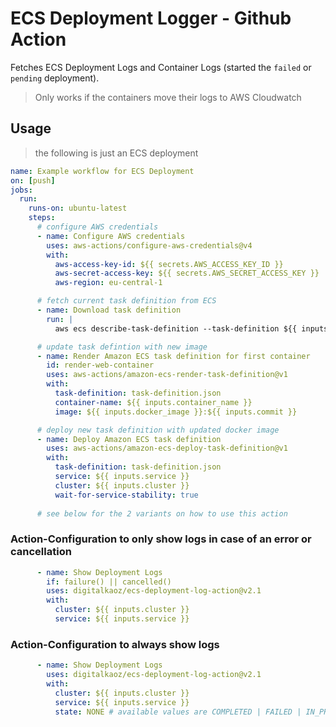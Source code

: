 # ECS Deployment Logger - Github Action

Fetches ECS Deployment Logs and Container Logs (started the `failed` or `pending` deployment).

> Only works if the containers move their logs to AWS Cloudwatch

## Usage

> the following is just an ECS deployment

```yaml
name: Example workflow for ECS Deployment
on: [push]
jobs:
  run:
    runs-on: ubuntu-latest
    steps:
      # configure AWS credentials
      - name: Configure AWS credentials
        uses: aws-actions/configure-aws-credentials@v4
        with:
          aws-access-key-id: ${{ secrets.AWS_ACCESS_KEY_ID }}
          aws-secret-access-key: ${{ secrets.AWS_SECRET_ACCESS_KEY }}
          aws-region: eu-central-1

      # fetch current task definition from ECS
      - name: Download task definition
        run: |
          aws ecs describe-task-definition --task-definition ${{ inputs.task_definition }} --query taskDefinition > task-definition.json

      # update task defintion with new image
      - name: Render Amazon ECS task definition for first container
        id: render-web-container
        uses: aws-actions/amazon-ecs-render-task-definition@v1
        with:
          task-definition: task-definition.json
          container-name: ${{ inputs.container_name }}
          image: ${{ inputs.docker_image }}:${{ inputs.commit }}

      # deploy new task definition with updated docker image
      - name: Deploy Amazon ECS task definition
        uses: aws-actions/amazon-ecs-deploy-task-definition@v1
        with:
          task-definition: task-definition.json
          service: ${{ inputs.service }}
          cluster: ${{ inputs.cluster }}
          wait-for-service-stability: true
      
      # see below for the 2 variants on how to use this action
```

### Action-Configuration to only show logs in case of an error or cancellation

```yaml
      - name: Show Deployment Logs
        if: failure() || cancelled()
        uses: digitalkaoz/ecs-deployment-log-action@v2.1
        with:
          cluster: ${{ inputs.cluster }}
          service: ${{ inputs.service }}
```

### Action-Configuration to always show logs

```yaml
      - name: Show Deployment Logs
        uses: digitalkaoz/ecs-deployment-log-action@v2.1
        with:
          cluster: ${{ inputs.cluster }}
          service: ${{ inputs.service }}
          state: NONE # available values are COMPLETED | FAILED | IN_PROGRESS | NONE
```